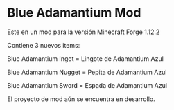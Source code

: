 # Blue Adamantium Mod
Este en un mod para la versión Minecraft Forge 1.12.2

Contiene 3 nuevos items:

Blue Adamantium Ingot = Lingote de Adamantium Azul

Blue Adamantium Nugget = Pepita de Adamantium Azul

Blue Adamantium Sword = Espada de Adamantium Azul

El proyecto de mod aún se encuentra en desarrollo.


